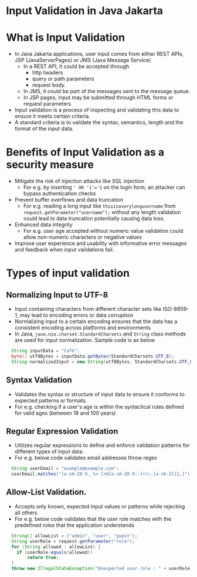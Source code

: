 # Input Validation in Java Jakarta

# What is Input Validation

* In Java Jakarta applications, user input comes from either REST APIs, JSP (JavaServerPages) 
or JMS (Java Message Service) 
  * In a REST API, it could be accepted through 
    * http headers
    * query or path parameters 
    * request body. 
  * In JMS, it could be part of the messages sent to the message queue. 
  * In JSP pages, input may be submitted through HTML forms or request parameters
* Input validation is a process of inspecting and validating this data to ensure it meets certain criteria.
* A standard criteria is to validate the syntax, semantics, length and the format of the input data. 

# Benefits of Input Validation as a security measure

* Mitigate the risk of injection attacks like SQL injection  
  * For e.g. by inserting `' OR '1'='1` on the login form, an attacker can bypass authentication checks
* Prevent buffer overflows and data truncation 
  * For e.g. reading a long input like `thisisaverylongusername` from `request.getParameter("username");` without any length 
  validation could lead to data truncation potentially causing data loss.
* Enhanced data integrity 
  * For e.g. user age accepted without numeric value validation could allow non-numeric characters or negative values  
* Improve user experience and usability with informative error messages and feedback when input validations fail.

# Types of input validation
## Normalizing Input to UTF-8 
* Input containing characters from different character sets like ISO-8859-1, may lead to encoding errors or 
data corruption
* Normalizing input to a certain encoding ensures that the data has a consistent encoding across platforms and environments
* In Java, `java.nio.charset.StandardCharsets` and `String` class methods are used for input normalization. Sample code 
is as below
```java
  String inputData = "Café";
  byte[] utf8Bytes = inputData.getBytes(StandardCharsets.UTF_8);
  String normalizedInput = new String(utf8Bytes, StandardCharsets.UTF_8);
```

## Syntax Validation
* Validates the syntax or structure of input data to ensure it conforms to expected patterns or formats. 
* For e.g. checking if a user's age is within the syntactical rules defined for valid ages (between 18 and 100 years)

## Regular Expression Validation
* Utilizes regular expressions to define and enforce validation patterns for different types of input data.
* For e.g. below code validates email addresses throw regex
```java
  String userEmail = "example@example.com";
  userEmail.matches("[a-zA-Z0-9._%+-]+@[a-zA-Z0-9.-]+\\.[a-zA-Z]{2,}");  
```

## Allow-List Validation.
* Accepts only known, expected input values or patterns while rejecting all others.
* For e.g. below code validates that the user role matches with the predefined roles that the application understands
```java
  String[] allowList = {"admin", "user", "guest"};
  String userRole = request.getParameter("role");
  for (String allowed : allowList) {
    if (userRole.equals(allowed)) 
        return true;
  }
  throw new IllegalStateException("Unexpected user role : " + userRole);
```